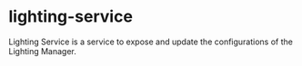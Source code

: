 # lighting-service
Lighting Service is a service to expose and update the configurations of the Lighting Manager.
